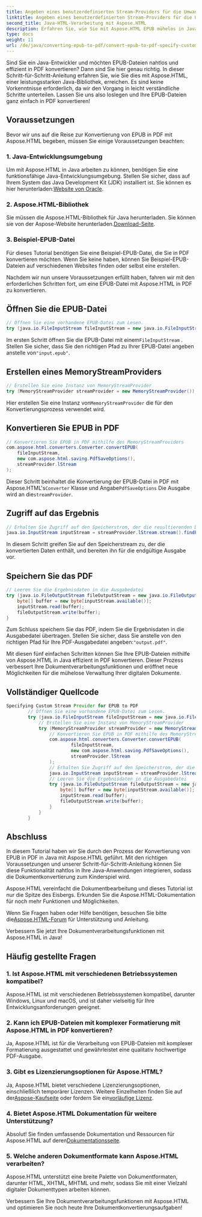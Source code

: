 ```yaml
---
title: Angeben eines benutzerdefinierten Stream-Providers für die Umwandlung von EPUB in PDF
linktitle: Angeben eines benutzerdefinierten Stream-Providers für die Umwandlung von EPUB in PDF
second_title: Java-HTML-Verarbeitung mit Aspose.HTML
description: Erfahren Sie, wie Sie mit Aspose.HTML EPUB mühelos in Java in PDF konvertieren und so Ihre Dokumentverarbeitungsfunktionen verbessern.
type: docs
weight: 11
url: /de/java/converting-epub-to-pdf/convert-epub-to-pdf-specify-custom-stream-provider/
---
```


Sind Sie ein Java-Entwickler und möchten EPUB-Dateien nahtlos und effizient in PDF konvertieren? Dann sind Sie hier genau richtig. In dieser Schritt-für-Schritt-Anleitung erfahren Sie, wie Sie dies mit Aspose.HTML, einer leistungsstarken Java-Bibliothek, erreichen. Es sind keine Vorkenntnisse erforderlich, da wir den Vorgang in leicht verständliche Schritte unterteilen. Lassen Sie uns also loslegen und Ihre EPUB-Dateien ganz einfach in PDF konvertieren!

## Voraussetzungen

Bevor wir uns auf die Reise zur Konvertierung von EPUB in PDF mit Aspose.HTML begeben, müssen Sie einige Voraussetzungen beachten:

### 1. Java-Entwicklungsumgebung

 Um mit Aspose.HTML in Java arbeiten zu können, benötigen Sie eine funktionsfähige Java-Entwicklungsumgebung. Stellen Sie sicher, dass auf Ihrem System das Java Development Kit (JDK) installiert ist. Sie können es hier herunterladen:[Website von Oracle](https://www.oracle.com/java/technologies/javase-downloads.html).

### 2. Aspose.HTML-Bibliothek

 Sie müssen die Aspose.HTML-Bibliothek für Java herunterladen. Sie können sie von der Aspose-Website herunterladen.[Download-Seite](https://releases.aspose.com/html/java/).

### 3. Beispiel-EPUB-Datei

Für dieses Tutorial benötigen Sie eine Beispiel-EPUB-Datei, die Sie in PDF konvertieren möchten. Wenn Sie keine haben, können Sie Beispiel-EPUB-Dateien auf verschiedenen Websites finden oder selbst eine erstellen.

Nachdem wir nun unsere Voraussetzungen erfüllt haben, fahren wir mit den erforderlichen Schritten fort, um eine EPUB-Datei mit Aspose.HTML in PDF zu konvertieren.

## Öffnen Sie die EPUB-Datei

```java
// Öffnen Sie eine vorhandene EPUB-Datei zum Lesen.
try (java.io.FileInputStream fileInputStream = new java.io.FileInputStream(Resources.input("input.epub"))) {
```

 Im ersten Schritt öffnen Sie die EPUB-Datei mit einem`FileInputStream` . Stellen Sie sicher, dass Sie den richtigen Pfad zu Ihrer EPUB-Datei angeben anstelle von`"input.epub"`.

## Erstellen eines MemoryStreamProviders

```java
// Erstellen Sie eine Instanz von MemoryStreamProvider
try (MemoryStreamProvider streamProvider = new MemoryStreamProvider()) {
```

 Hier erstellen Sie eine Instanz von`MemoryStreamProvider` die für den Konvertierungsprozess verwendet wird.

## Konvertieren Sie EPUB in PDF

```java
// Konvertieren Sie EPUB in PDF mithilfe des MemoryStreamProviders
com.aspose.html.converters.Converter.convertEPUB(
    fileInputStream,
    new com.aspose.html.saving.PdfSaveOptions(),
    streamProvider.lStream
);
```

 Dieser Schritt beinhaltet die Konvertierung der EPUB-Datei in PDF mit Aspose.HTML's`Converter` Klasse und Angabe`PdfSaveOptions` Die Ausgabe wird an die`streamProvider`.

## Zugriff auf das Ergebnis

```java
// Erhalten Sie Zugriff auf den Speicherstrom, der die resultierenden Daten enthält
java.io.InputStream inputStream = streamProvider.lStream.stream().findFirst().get();
```

In diesem Schritt greifen Sie auf den Speicherstream zu, der die konvertierten Daten enthält, und bereiten ihn für die endgültige Ausgabe vor.

## Speichern Sie das PDF

```java
// Leeren Sie die Ergebnisdaten in die Ausgabedatei
try (java.io.FileOutputStream fileOutputStream = new java.io.FileOutputStream(Resources.output("output.pdf"))) {
    byte[] buffer = new byte[inputStream.available()];
    inputStream.read(buffer);
    fileOutputStream.write(buffer);
}
```

 Zum Schluss speichern Sie das PDF, indem Sie die Ergebnisdaten in die Ausgabedatei übertragen. Stellen Sie sicher, dass Sie anstelle von den richtigen Pfad für Ihre PDF-Ausgabedatei angeben:`"output.pdf"`.

Mit diesen fünf einfachen Schritten können Sie Ihre EPUB-Dateien mithilfe von Aspose.HTML in Java effizient in PDF konvertieren. Dieser Prozess verbessert Ihre Dokumentverarbeitungsfunktionen und eröffnet neue Möglichkeiten für die mühelose Verwaltung Ihrer digitalen Dokumente.

## Vollständiger Quellcode
```java
Specifying Custom Stream Provider for EPUB to PDF
        // Öffnen Sie eine vorhandene EPUB-Datei zum Lesen.
        try (java.io.FileInputStream fileInputStream = new java.io.FileInputStream(Resources.input("input.epub"))) {
            // Erstellen Sie eine Instanz von MemoryStreamProvider
            try (MemoryStreamProvider streamProvider = new MemoryStreamProvider()) {
                // Konvertieren Sie EPUB in PDF mithilfe des MemoryStreamProviders
                com.aspose.html.converters.Converter.convertEPUB(
                        fileInputStream,
                        new com.aspose.html.saving.PdfSaveOptions(),
                        streamProvider.lStream
                );
                // Erhalten Sie Zugriff auf den Speicherstrom, der die resultierenden Daten enthält
                java.io.InputStream inputStream = streamProvider.lStream.stream().findFirst().get();
                // Leeren Sie die Ergebnisdaten in die Ausgabedatei
                try (java.io.FileOutputStream fileOutputStream = new java.io.FileOutputStream(Resources.output("output.pdf"))) {
                    byte[] buffer = new byte[inputStream.available()];
                    inputStream.read(buffer);
                    fileOutputStream.write(buffer);
                }
            }
        }
```

## Abschluss

In diesem Tutorial haben wir Sie durch den Prozess der Konvertierung von EPUB in PDF in Java mit Aspose.HTML geführt. Mit den richtigen Voraussetzungen und unserer Schritt-für-Schritt-Anleitung können Sie diese Funktionalität nahtlos in Ihre Java-Anwendungen integrieren, sodass die Dokumentkonvertierung zum Kinderspiel wird.

Aspose.HTML vereinfacht die Dokumentbearbeitung und dieses Tutorial ist nur die Spitze des Eisbergs. Erkunden Sie die Aspose.HTML-Dokumentation für noch mehr Funktionen und Möglichkeiten.

 Wenn Sie Fragen haben oder Hilfe benötigen, besuchen Sie bitte die[Aspose.HTML-Forum](https://forum.aspose.com/) für Unterstützung und Anleitung.

Verbessern Sie jetzt Ihre Dokumentverarbeitungsfunktionen mit Aspose.HTML in Java!

## Häufig gestellte Fragen

### 1. Ist Aspose.HTML mit verschiedenen Betriebssystemen kompatibel?

Aspose.HTML ist mit verschiedenen Betriebssystemen kompatibel, darunter Windows, Linux und macOS, und ist daher vielseitig für Ihre Entwicklungsanforderungen geeignet.

### 2. Kann ich EPUB-Dateien mit komplexer Formatierung mit Aspose.HTML in PDF konvertieren?

Ja, Aspose.HTML ist für die Verarbeitung von EPUB-Dateien mit komplexer Formatierung ausgestattet und gewährleistet eine qualitativ hochwertige PDF-Ausgabe.

### 3. Gibt es Lizenzierungsoptionen für Aspose.HTML?

 Ja, Aspose.HTML bietet verschiedene Lizenzierungsoptionen, einschließlich temporärer Lizenzen. Weitere Einzelheiten finden Sie auf der[Aspose-Kaufseite](https://purchase.aspose.com/buy) oder fordern Sie ein[vorläufige Lizenz](https://purchase.aspose.com/temporary-license/).

### 4. Bietet Aspose.HTML Dokumentation für weitere Unterstützung?

 Absolut! Sie finden umfassende Dokumentation und Ressourcen für Aspose.HTML auf deren[Dokumentationsseite](https://reference.aspose.com/html/java/).

### 5. Welche anderen Dokumentformate kann Aspose.HTML verarbeiten?

Aspose.HTML unterstützt eine breite Palette von Dokumentformaten, darunter HTML, XHTML, MHTML und mehr, sodass Sie mit einer Vielzahl digitaler Dokumenttypen arbeiten können.

Verbessern Sie Ihre Dokumentverarbeitungsfunktionen mit Aspose.HTML und optimieren Sie noch heute Ihre Dokumentkonvertierungsaufgaben!
